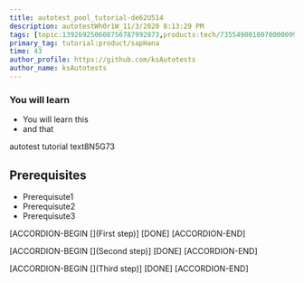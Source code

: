 ```yaml
---
title: autotest_pool_tutorial-de62U514
description: autotestWh0r1W_11/3/2020 8:13:29 PM
tags: [topic:139269250608756787992873,products:tech/73554900100700000996,tutorial:experience/advanced]
primary_tag: tutorial:product/sapHana
time: 43
author_profile: https://github.com/ksAutotests
author_name: ksAutotests
---
```

### You will learn
- You will learn this
- and that

autotest tutorial text8N5G73

## Prerequisites
- Prerequisute1
- Prerequisute2
- Prerequisute3

[ACCORDION-BEGIN [](First step)]
[DONE]
[ACCORDION-END]

[ACCORDION-BEGIN [](Second step)]
[DONE]
[ACCORDION-END]

[ACCORDION-BEGIN [](Third step)]
[DONE]
[ACCORDION-END]

